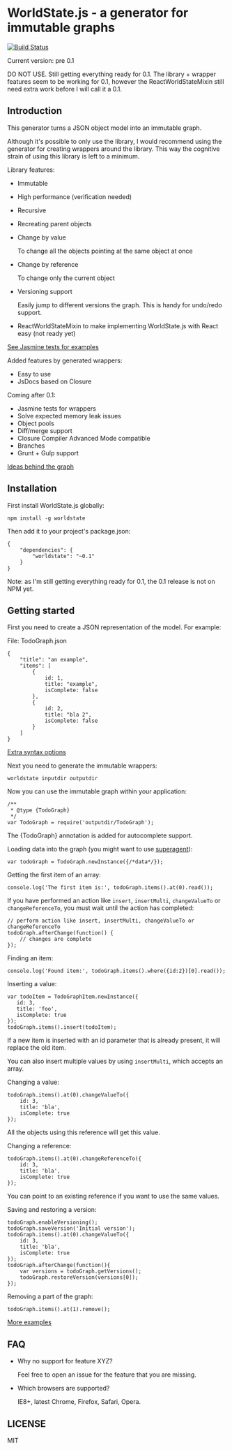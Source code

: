 WorldState.js - a generator for immutable graphs
===
[![Build Status](https://travis-ci.org/SanderSpies/WorldState.js.svg?branch=master)](https://travis-ci.org/SanderSpies/WorldState.js)

Current version: pre 0.1

DO NOT USE. Still getting everything ready for 0.1. The library + wrapper features seem to be working for 0.1,
however the ReactWorldStateMixin still need extra work before I will call it a 0.1.

Introduction
---
This generator turns a JSON object model into an immutable graph.

Although it's possible to only use the library, I would recommend using the generator for creating wrappers around
the library. This way the cognitive strain of using this library is left to a minimum.

Library features:
- Immutable
- High performance (verification needed)
- Recursive
- Recreating parent objects
- Change by value

  To change all the objects pointing at the same object at once
- Change by reference

  To change only the current object
- Versioning support

  Easily jump to different versions the graph. This is handy for undo/redo support.
- ReactWorldStateMixin to make implementing WorldState.js with React easy (not ready yet)

[See Jasmine tests for examples](tests/BaseTests.js)

Added features by generated wrappers:
- Easy to use
- JsDocs based on Closure

Coming after 0.1:
- Jasmine tests for wrappers
- Solve expected memory leak issues
- Object pools
- Diff/merge support
- Closure Compiler Advanced Mode compatible
- Branches
- Grunt + Gulp support

[Ideas behind the graph](GRAPH.md)

Installation
---
First install WorldState.js globally:
```
npm install -g worldstate
```

Then add it to your project's package.json:
```
{
    "dependencies": {
        "worldstate": "~0.1"
    }
}
```
Note: as I'm still getting everything ready for 0.1, the 0.1 release is not on NPM yet.

Getting started
---
First you need to create a JSON representation of the model. For example:

File: TodoGraph.json
```
{
    "title": "an example",
    "items": [
        {
            id: 1,
            title: "example",
            isComplete: false
        },
        {
            id: 2,
            title: "bla 2",
            isComplete: false
        }
    ]
}
```
[Extra syntax options](JSON_SYNTAX.md)

Next you need to generate the immutable wrappers:
```
worldstate inputdir outputdir
```

Now you can use the immutable graph within your application:
```
/**
 * @type {TodoGraph}
 */
var TodoGraph = require('outputdir/TodoGraph');
```

The {TodoGraph} annotation is added for autocomplete support.

Loading data into the graph (you might want to use [superagent](https://github.com/visionmedia/superagent)):
```
var todoGraph = TodoGraph.newInstance({/*data*/});
```

Getting the first item of an array:
```
console.log('The first item is:', todoGraph.items().at(0).read());
```
If you have performed an action like ``insert``, ``insertMulti``, ``changeValueTo`` or ``changeReferenceTo``, you must
wait until the action has completed:

```
// perform action like insert, insertMulti, changeValueTo or changeReferenceTo
todoGraph.afterChange(function() {
    // changes are complete
});
```

Finding an item:
```
console.log('Found item:', todoGraph.items().where({id:2})[0].read());
```

Inserting a value:
```
var todoItem = TodoGraphItem.newInstance({
   id: 3,
   title: 'foo',
   isComplete: true
});
todoGraph.items().insert(todoItem);
```

If a new item is inserted with an id parameter that is already present, it will replace the old item.

You can also insert multiple values by using ``insertMulti``, which accepts an array.

Changing a value:
```
todoGraph.items().at(0).changeValueTo({
    id: 3,
    title: 'bla',
    isComplete: true
});
```
All the objects using this reference will get this value.

Changing a reference:
```
todoGraph.items().at(0).changeReferenceTo({
    id: 3,
    title: 'bla',
    isComplete: true
});
```
You can point to an existing reference if you want to use the same values.

Saving and restoring a version:
```
todoGraph.enableVersioning();
todoGraph.saveVersion('Initial version');
todoGraph.items().at(0).changeValueTo({
    id: 3,
    title: 'bla',
    isComplete: true
});
todoGraph.afterChange(function(){
    var versions = todoGraph.getVersions();
    todoGraph.restoreVersion(versions[0]);
});
```

Removing a part of the graph:
```
todoGraph.items().at(1).remove();
```

[More examples](EXAMPLES.md)

FAQ
---
- Why no support for feature XYZ?

  Feel free to open an issue for the feature that you are missing.

- Which browsers are supported?

  IE8+, latest Chrome, Firefox, Safari, Opera.

LICENSE
---
MIT